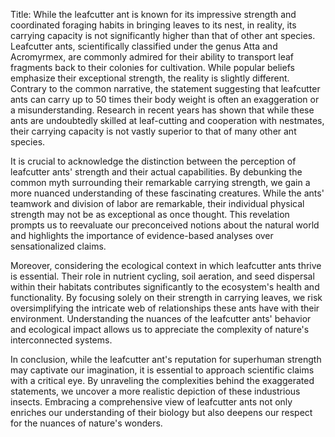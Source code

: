 Title: While the leafcutter ant is known for its impressive strength and coordinated foraging habits in bringing leaves to its nest, in reality, its carrying capacity is not significantly higher than that of other ant species.
Leafcutter ants, scientifically classified under the genus Atta and Acromyrmex, are commonly admired for their ability to transport leaf fragments back to their colonies for cultivation. While popular beliefs emphasize their exceptional strength, the reality is slightly different. Contrary to the common narrative, the statement suggesting that leafcutter ants can carry up to 50 times their body weight is often an exaggeration or a misunderstanding. Research in recent years has shown that while these ants are undoubtedly skilled at leaf-cutting and cooperation with nestmates, their carrying capacity is not vastly superior to that of many other ant species.

It is crucial to acknowledge the distinction between the perception of leafcutter ants' strength and their actual capabilities. By debunking the common myth surrounding their remarkable carrying strength, we gain a more nuanced understanding of these fascinating creatures. While the ants' teamwork and division of labor are remarkable, their individual physical strength may not be as exceptional as once thought. This revelation prompts us to reevaluate our preconceived notions about the natural world and highlights the importance of evidence-based analyses over sensationalized claims.

Moreover, considering the ecological context in which leafcutter ants thrive is essential. Their role in nutrient cycling, soil aeration, and seed dispersal within their habitats contributes significantly to the ecosystem's health and functionality. By focusing solely on their strength in carrying leaves, we risk oversimplifying the intricate web of relationships these ants have with their environment. Understanding the nuances of the leafcutter ants' behavior and ecological impact allows us to appreciate the complexity of nature's interconnected systems.

In conclusion, while the leafcutter ant's reputation for superhuman strength may captivate our imagination, it is essential to approach scientific claims with a critical eye. By unraveling the complexities behind the exaggerated statements, we uncover a more realistic depiction of these industrious insects. Embracing a comprehensive view of leafcutter ants not only enriches our understanding of their biology but also deepens our respect for the nuances of nature's wonders.